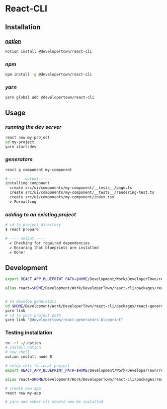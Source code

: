 # React-CLI

## Installation

### [**_notion_**](https://www.notionjs.com/)
```bash
notion install @developertown/react-cli
```

### **_npm_**

```bash
npm install -g @developertown/react-cli
```

### **_yarn_**
```bash
yarn global add @developertown/react-cli
```



## Usage

### _running the dev server_
```bash
react new my-project
cd my-project
yarn start:dev
```

### _generators_

```bash
react g component my-component

# -----  output -----
installing component
  create src/ui/components/my-component/__tests__/page.ts
  create src/ui/components/my-component/__tests__/rendering-test.ts
  create src/ui/components/my-component/index.tsx
  ✔ Formatting

```

### _adding to an existing project_
```bash
# cd to project directory
$ react prepare

# ---- output ----
  ✔ Checking for required dependencies
  ✔ Ensuring that blueprints are installed
  ✔ Done!
```

## Development

```bash
export REACT_APP_BLUEPRINT_PATH=$HOME/Development/Work/DeveloperTown/react-cli/packages/react-app

alias react=$HOME/Development/Work/DeveloperTown/react-cli/packages/react-cli/bin/run


# to develop generators
cd $HOME/Development/Work/DeveloperTown/react-cli/packages/react-generators
yarn link
# cd to your project path
yarn link "@developertown/react-generators-blueprint"
```

### Testing installation

```bash
rm -rf ~/.notion
# install notion
# new shell
notion install node 8

# setup refs to local project
export REACT_APP_BLUEPRINT_PATH=$HOME/Development/Work/DeveloperTown/react-cli/packages/react-app

alias react=$HOME/Development/Work/DeveloperTown/react-cli/packages/react-cli/bin/run

# create new app
react new my-app

# yarn and ember-cli should now be installed
```
